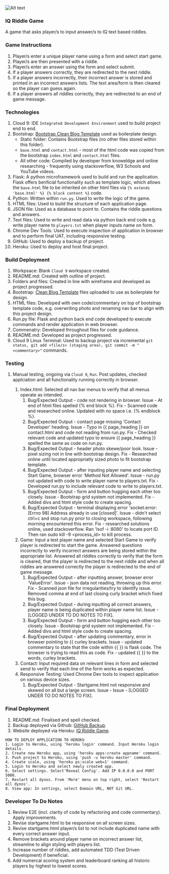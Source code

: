 ![Alt text](https://ak4.picdn.net/shutterstock/videos/16982824/thumb/1.jpg?i10c=img.resize(height:160))

### IQ Riddle Game
A game that asks player/s to input answer/s to IQ text based riddles.

### Game Instructions
1. Player/s enter a unique player name using a form and select start game.
2. Player/s are then presented with a riddle.
3. Player/s enter an answer using the form and select submit.
4. If a player answers correctly, they are redirected to the next riddle.
5. If a player answers incorrectly, their incorrect answer is stored and printed in an incorrect answers lists. The text area/form is then cleared so the player can guess again.
6. If a player answers all riddles correctly, they are redirected to an end of game message.

### Technologies
1. Cloud 9: IDE `Integrated Development Environment` used to build project end to end.
2. Bootstrap: [Bootstrap Clean Blog Template](https://startbootstrap.com/template-overviews/clean-blog/) used as boilerplate design.
    * Static folder: Contains Bootstrap files (no other files stored within this folder).
    * `base.html` and `contact.html` - most of the html code was copied from the bootstrap `index.html` and `contact.html` files.
    * All other code: Compiled by developer from knoweldge and online researching - frequently using stackoverflow, W3 Schools and YouTube videos.
3. Flask: A python microframework used to build and run the application. Flask offers benficial functionality such as template logic, which allows the `base.html` file to be inherited on other html files via `{% extends 'base.html' %} {% block content %}` code.
4. Python: Written within `run.py`. Used to write the logic of the game.
5. HTML files: Used to build the structure of each application page.
6. JSON file: Used as a database to point to. Contains the riddle questions and answers.
7. Text files: Used to write and read data via python back end code e.g. write player name to `players.txt` when player inputs name on form.
8. Chrome Dev Tools: Used to execute inspection of application in browser and to perform final UAT, including responsive testing.
9. GitHub: Used to deploy a backup of project.
10. Heroku: Used to deploy and host final project.

### Build Deployment
1. Workpsace: Blank `Cloud 9` workspace created.
2. README.md: Created with outline of project.
3. Folders and files: Created in line with wireframe and developed as project progressed.
4. Bootstrap: [Clean Blog Template](https://startbootstrap.com/template-overviews/clean-blog/) files uploaded to use as boilerplate for design.
5. HTML files: Developed with own code/commentary on top of bootstrap template code, e.g. overwriting photo and renaming nav bar to align with this project design. 
6. Run.py file: Flask and python back end code developed to execute commands and render application in web browser.
7. Commenatry: Developed throughout files for code guidance.
8. README.md: Developed as project progressed.
9. Cloud 9 Linux Terminal: Used to backup project via incremental `git status, git add <file/s> (staging area), git commit -m "<commentary>"` commands.

### Testing
1. Manual testing, ongoing via `Cloud 9`, `Run`. Post updates, checked applciation and all functionality running correctly in browser. 

    1. Index.html: Selected all nav bar menus to verify that all menus operate as intended.
        1. Bug/Expected Output - code not rendering in browser. Issue - At end of html files spelled {% end block %}. Fix - Scanned code and researched online. Updated with no space i.e. {% endblock %}.
        2. Bug/Expected Output - contact page missing 'Contact Developer' heading. Issue - Typo in {{ page_heading }} on contact.html and code not reading from run.py. Fix - Checked relevant code and updated typo to ensure {{ page_heading }} spelled the same as code on run.py.
        3. Bug/Expected Output - header photo skewe/poor look. Issue - pixel sizing not in line with bootstrap design. Fix - Researched online until located appropriatly sized photo to fit bootstrap template.
        4. Bug/Expected Output - after inputing player name and selecting Start Game, browser error 'Method Not Allowed'. Issue - run.py not updated with code to write player name to players.txt. Fix - Developed run.py to include relevant code to write to players.txt.
        5. Bug/Expected Output - form and button hugging each other too closely. Issue - Bootstrap grid system not implemented. Fix - Added divs and html style code to create spacing.
        6. Bug/Expected Output - terminal displaying error 'socket.error: [Errno 98] Address already in use [closed]'. Issue - didn't select ctrl+c and stop run.py prior to closing workspace, following morning encountered this error. Fix - researched solutions online, used stackoverflow. Ran 'lsof -i :8080' to locate port ID. Then ran sudo kill -9 <process_id> to kill process.
    2. Game: Input a test player name and selected Start Game to verify player is redirected to start the game. Answered questions incorrectly to verify incorrect answers are being stored within the appropriate list. Answered all riddles correctly to verify that the form is cleared, that the player is redirected to the next riddle and when all riddles are answered correctly the player is redirected to the end of game message.
        1. Bug/Expected Output - after inputting answer, browser error 'ValueError'. Issue - json data not reading, throwing up this error. Fix - Scanned json file for irregularities/try to identify issue. Removed comma at end of last closing curly bracket which fixed this bug.
        2. Bug/Expected Output - during inputting all correct answers, player name is being duplicated within player name list. Issue - [LOGGED UNDER TO DO NOTES TO FIX].
        3. Bug/Expected Output - form and button hugging each other too closely. Issue - Bootstrap grid system not implemented. Fix - Added divs and html style code to create spacing.
        4. Bug/Expected Output - after updating commentary, error in browser pointing to {{ curley brackets. Issue - updated commentary to state that the code within {{ }} is flask code. The browser is trying to read this as code. Fix - updated {{ }} to the words, curley brackets.
    3. Contact: Input required data on relevant lines in form and selected send to verify that each line of the form works as expected.
    4. Responsive Testing: Used Chrome Dev tools to inspect application on various device sizes.
        1. Bug/Expected Output - Startgame.html not responsive and skewed on all but a large screen. Issue - Issue - [LOGGED UNDER TO DO NOTES TO FIX].

### Final Deployment
1. README.md: Finalised and spell checked.
2. Backup deployed via Github: [GitHub Backup](https://github.com/GithHayden/IQ-Riddle-Game).
3. Website deployed via Heroku: [IQ Riddle Game](https://iq-riddle-game.herokuapp.com/).

```
HOW TO DEPLOY APPLICATION TO HEROKU
1. Login to Heroku, using 'heroku login' command. Input Heroku login details.
2. Create new Heroku app, using 'heroku apps:create appname' command.
3. Push project to Heroku, using 'push -u heroku master' command.
4. Create scale, using 'heroku ps:scale web=1' command.
5. Login to Heroku and select newly created app.
6. Select settings. Select'Reveal Config'. Add IP 0.0.0.0 and PORT 5000.
7. Restart all dynos. From 'More' menu on top right, select 'Restart all dynos'.
8. View app: In settings, select Domain URL, NOT Git URL.

```   

### Developer To Do Notes
1. Review E2E (incl. clarity of code by refactoring and code commentary). Apply improvements.
2. Revise startgame.html to be responsive on all screen sizes.
3. Revise startgame.html player/s list to not include duplicated name with every correct answer input.
4. Remove brackets around player name on incorrect answer list, streamline to align styling with players list.
5. Increase number of riddles, add automated TDD (Test Driven Development) if beneficial.
6. Add numercal scoring system and leaderboard ranking all historic players by highest to lowest scores.